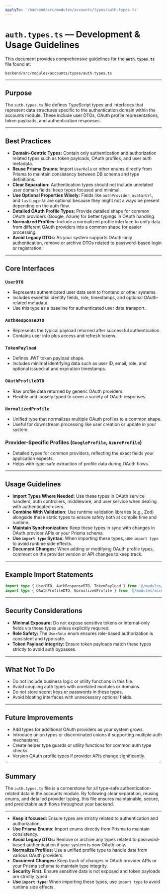 ```yaml
---
applyTo: '/backend/src/modules/accounts/types/auth.types.ts'
---
```


# `auth.types.ts` — Development & Usage Guidelines

This document provides comprehensive guidelines for the **`auth.types.ts`** file found at:

```
backend/src/modules/accounts/types/auth.types.ts
```

---

## Purpose

The `auth.types.ts` file defines TypeScript types and interfaces that represent data structures specific to the authentication domain within the accounts module. These include user DTOs, OAuth profile representations, token payloads, and authentication responses.

---

## Best Practices

* **Domain-Centric Types:** Contain only authentication and authorization related types such as token payloads, OAuth profiles, and user auth metadata.
* **Reuse Prisma Enums:** Import `UserRole` or other enums directly from Prisma to maintain consistency between DB schema and type definitions.
* **Clear Separation:** Authentication types should not include unrelated user domain fields; keep types focused and minimal.
* **Use Optional Properties Wisely:** Fields like `authProvider`, `avatarUrl`, and `lastLoginAt` are optional because they might not always be present depending on the auth flow.
* **Detailed OAuth Profile Types:** Provide detailed shape for common OAuth providers (Google, Azure) for better typings in OAuth handling.
* **Normalized Profiles:** Include a normalized profile interface to unify data from different OAuth providers into a common shape for easier processing.
* **Avoid Legacy DTOs:** As your system supports OAuth-only authentication, remove or archive DTOs related to password-based login or registration.

---

## Core Interfaces

### `UserDTO`

* Represents authenticated user data sent to frontend or other systems.
* Includes essential identity fields, role, timestamps, and optional OAuth-related metadata.
* Use this type as a baseline for authenticated user data transport.

### `AuthResponseDTO`

* Represents the typical payload returned after successful authentication.
* Contains user info plus access and refresh tokens.

### `TokenPayload`

* Defines JWT token payload shape.
* Includes minimal identifying data such as user ID, email, role, and optional issued-at and expiration timestamps.

### `OAuthProfileDTO`

* Raw profile data returned by generic OAuth providers.
* Flexible and loosely typed to cover a variety of OAuth responses.

### `NormalizedProfile`

* Unified type that normalizes multiple OAuth profiles to a common shape.
* Useful for downstream processing like user creation or update in your system.

### Provider-Specific Profiles (`GoogleProfile`, `AzureProfile`)

* Detailed types for common providers, reflecting the exact fields your application expects.
* Helps with type-safe extraction of profile data during OAuth flows.

---

## Usage Guidelines

* **Import Types Where Needed:** Use these types in OAuth service handlers, auth controllers, middleware, and user service when dealing with authenticated users.
* **Combine With Validation:** Use runtime validation libraries (e.g., Zod) alongside these static types to ensure safety both at compile time and runtime.
* **Maintain Synchronization:** Keep these types in sync with changes in OAuth provider APIs or your Prisma schema.
* **Use `import type` Syntax:** When importing these types, use `import type` to avoid runtime side effects.
* **Document Changes:** When adding or modifying OAuth profile types, comment on the provider version or API changes to keep track.

---

## Example Import Statements

```ts
import type { UserDTO, AuthResponseDTO, TokenPayload } from '@/modules/accounts/types/auth.types';
import type { OAuthProfileDTO, NormalizedProfile } from '@/modules/accounts/types/auth.types';
```

---

## Security Considerations

* **Minimal Exposure:** Do not expose sensitive tokens or internal-only fields via these types unless explicitly required.
* **Role Safety:** The `UserRole` enum ensures role-based authorization is consistent and type-safe.
* **Token Payload Integrity:** Ensure token payloads match these types strictly to avoid auth bypasses.

---

## What Not To Do

* Do not include business logic or utility functions in this file.
* Avoid coupling auth types with unrelated modules or domains.
* Do not store secret keys or passwords in these types.
* Avoid bloating interfaces with unnecessary optional fields.

---

## Future Improvements

* Add types for additional OAuth providers as your system grows.
* Introduce union types or discriminated unions if supporting multiple auth mechanisms.
* Create helper type guards or utility functions for common auth type checks.
* Version OAuth profile types if provider APIs change significantly.

---

## Summary

The `auth.types.ts` file is a cornerstone for all type-safe authentication-related data in the accounts module. By following clear separation, reusing enums, and detailed provider typing, this file ensures maintainable, secure, and predictable auth flows throughout your backend.

---
- **Keep it focused:** Ensure types are strictly related to authentication and authorization.
- **Use Prisma Enums:** Import enums directly from Prisma to maintain consistency.
- **Avoid Legacy DTOs:** Remove or archive any types related to password-based authentication if your system is now OAuth-only.
- **Normalize Profiles:** Use a unified profile type to handle data from various OAuth providers.
- **Document Changes:** Keep track of changes in OAuth provider APIs or your Prisma schema to maintain type integrity.
- **Security First:** Ensure sensitive data is not exposed and token payloads are strictly typed.
- **Use `import type`:** When importing these types, use `import type` to avoid runtime side effects.

